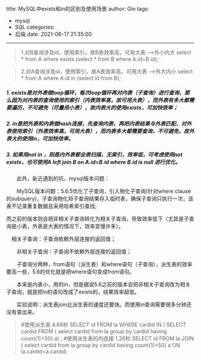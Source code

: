 title: MySQL中exists和in的区别及使用场景
author: Gin
tags:
  - mysql
  - SQL
categories:
  - 后端
date: 2021-06-17 21:35:00
---
>1.对B查询涉及id，使用索引，故B表效率高，可用大表 -->外小内大
select * from A where exists (select * from B where A.id=B.id);

>2.对A查询涉及id，使用索引，故A表效率高，可用大表 -->外大内小
select * from A where A.id in (select id from B);

##### 1. exists是对外表做loop循环，每次loop循环再对内表（子查询）进行查询，那么因为对内表的查询使用的索引（内表效率高，故可用大表），而外表有多大都需要遍历，不可避免（尽量用小表），故内表大的使用exists，可加快效率；

##### 2. in是把外表和内表做hash连接，先查询内表，再把内表结果与外表匹配，对外表使用索引（外表效率高，可用大表），而内表多大都需要查询，不可避免，故外表大的使用in，可加快效率。

##### 3. 如果用not in ，则是内外表都全表扫描，无索引，效率低，可考虑使用not exists，也可使用A left join B on A.id=B.id where B.id is null 进行优化。

　　此外，新近遇到的坑，mysql版本问题：

　　MySQL版本问题：5.6.5优化了子查询，引入物化子查询(针对where clause的subquery)，子查询物化将子查询结果存入临时表，确保子查询只执行一次，该表不记录重复数据且采用哈希索引查找;

而之前的版本则会把非相关子查询转化为相关子查询，导致效率低下（尤其是子查询是小表，外表是大表的情况下，效率变慢许多）。　

　相关子查询：子查询依赖外层连接的返回值；

　　非相关子查询：子查询不依赖外层连接的返回值；

　　子查询分两种，from语句（派生表）和where语句（子查询），派生表的效率要高一些，5.6的优化就是把where语句变成from语句。

　　本来是内表小，用的in，但是据说5.6之前的版本会把非相关子查询改为相关子查询，就是把in的语句改成了exists的，结果效率超低。

　　实验说明：派生表join比派生表的速度还要快。而使用in查询需要很多分钟还没有查出来。　

>\#使用派生表 4.68秒
SELECT id FROM la WHERE cardid IN (
SELECT cardid FROM (
select cardid from la group by cardid having count(1)>50) a) ;
\#使用派生表的内连接 1.26秒
SELECT id FROM la JOIN (
select cardid from la group by cardid having count(1)>50) a ON la.cardid=a.cardid;
